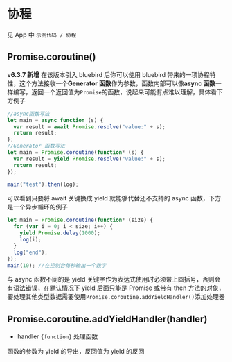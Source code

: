 # 协程

见 App 中 `示例代码 / 协程`

## Promise.coroutine()

**v6.3.7 新增**
在该版本引入 bluebird 后你可以使用 bluebird 带来的一项协程特性，这个方法接收一个**Generator 函数**作为参数，函数内部可以像**async 函数**一样编写，返回一个返回值为`Promise`的函数，说起来可能有点难以理解，具体看下方例子

```js
//async函数写法
let main = async function (s) {
  var result = await Promise.resolve("value:" + s);
  return result;
};
//Generator 函数写法
let main = Promise.coroutine(function* (s) {
  var result = yield Promise.resolve("value:" + s);
  return result;
});

main("test").then(log);
```

可以看到只要将 await 关键换成 yield 就能够代替还不支持的 async 函数，下方是一个异步循环的例子

```js
let main = Promise.coroutine(function* (size) {
  for (var i = 0; i < size; i++) {
    yield Promise.delay(1000);
    log(i);
  }
  log("end");
});
main(10); //在控制台每秒输出一个数字
```

与 async 函数不同的是 yield 关键字作为表达式使用时必须带上圆括号，否则会有语法错误，在默认情况下 yield 后面只能是 Promise 或带有 then 方法的对象，要处理其他类型数据需要使用`Promise.coroutine.addYieldHandler()`添加处理器

## Promise.coroutine.addYieldHandler(handler)

- handler `{function}` 处理函数

函数的参数为 yield 的导出，反回值为 yield 的反回
